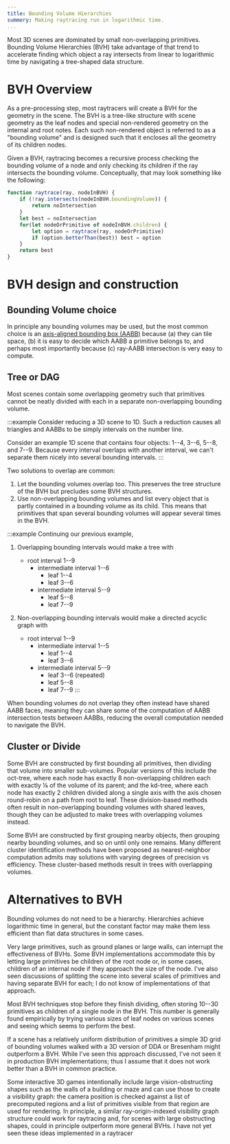 ```yaml
---
title: Bounding Volume Hierarchies
summery: Making raytracing run in logarithmic time.
...
```


Most 3D scenes are dominated by small non-overlapping primitives.
Bounding Volume Hierarchies (BVH) take advantage of that trend to accelerate finding which object a ray intersects from linear to logarithmic time
by navigating a tree-shaped data structure.

# BVH Overview

As a pre-processing step, most raytracers will create a BVH for the geometry in the scene.
The BVH is a tree-like structure
with scene geometry as the leaf nodes
and special non-rendered geometry on the internal and root notes.
Each such non-rendered object is referred to as a "bounding volume" and is designed such that it encloses all the geometry of its children nodes.

Given a BVH, raytracing becomes a recursive process checking the bounding volume of a node and only checking its children if the ray intersects the bounding volume.
Conceptually, that may look something like the following:

```js
function raytrace(ray, nodeInBVH) {
    if (!ray.intersects(nodeInBVH.boundingVolume)) {
        return noIntersection
    }
    let best = noIntersection
    for(let nodeOrPrimitive of nodeInBVH.children) {
        let option = raytrace(ray, nodeOrPrimitive)
        if (option.betterThan(best)) best = option
    }
    return best
}
```

# BVH design and construction

## Bounding Volume choice

In principle any bounding volumes may be used, but the most common choice is an [axis-aligned bounding box (AABB)](rays.html#ray-aabb-intersection) because (a) they can tile space, (b) it is easy to decide which AABB a primitive belongs to, and perhaps most importantly because (c) ray-AABB intersection is very easy to compute.

## Tree or DAG

Most scenes contain some overlapping geometry such that primitives cannot be neatly divided with each in a separate non-overlapping bounding volume.

:::example
Consider reducing a 3D scene to 1D.
Such a reduction causes all triangles and AABBs to be simply intervals on the number line.

Consider an example 1D scene that contains four objects:
1--4, 3--6, 5--8, and 7--9.
Because every interval overlaps with another interval, we can't separate them nicely into several bounding intervals.
:::

Two solutions to overlap are common:

1. Let the bounding volumes overlap too.
    This preserves the tree structure of the BVH but precludes some BVH structures.
2. Use non-overlapping bounding volumes
    and list every object that is partly contained in a bounding volume as its child.
    This means that primitives that span several bounding volumes will appear several times in the BVH.

:::example
Continuing our previous example,

1. Overlapping bounding intervals would make a tree with 
    - root interval 1--9
        - intermediate interval 1--6
            - leaf 1--4
            - leaf 3--6
        - intermediate interval 5--9
            - leaf 5--8
            - leaf 7--9

2. Non-overlapping bounding intervals would make a directed acyclic graph with
    - root interval 1--9
        - intermediate interval 1--5
            - leaf 1--4
            - leaf 3--6
        - intermediate interval 5--9
            - leaf 3--6 (repeated)
            - leaf 5--8
            - leaf 7--9
:::

When bounding volumes do not overlap they often instead have shared AABB faces,
meaning they can share some of the computation of AABB intersection tests between AABBs, reducing the overall computation needed to navigate the BVH.

## Cluster or Divide

Some BVH are constructed by first bounding all primitives,
then dividing that volume into smaller sub-volumes.
Popular versions of this include the oct-tree, where each node has exactly 8 non-overlapping children each with exactly ⅛ of the volume of its parent;
and the kd-tree, where each node has exactly 2 children divided along a single axis
with the axis chosen round-robin on a path from root to leaf.
These division-based methods often result in non-overlapping bounding volumes with shared leaves, though they can be adjusted to make trees with overlapping volumes instead.

Some BVH are constructed by first grouping nearby objects,
then grouping nearby bounding volumes,
and so on until only one remains.
Many different cluster identification methods have been proposed
as nearest-neighbor computation admits may solutions with varying degrees of precision vs efficiency.
These cluster-based methods result in trees with overlapping volumes.

# Alternatives to BVH

Bounding volumes do not need to be a hierarchy.
Hierarchies achieve logarithmic time in general,
but the constant factor may make them less efficient than flat data structures in some cases.

Very large primitives, such as ground planes or large walls, can interrupt the effectiveness of BVHs.
Some BVH implementations accommodate this by letting large primitives be children of the root node or, in some cases, children of an internal node if they approach the size of the node.
I've also seen discussions of splitting the scene into several scales of primitives and having separate BVH for each; I do not know of implementations of that approach.

Most BVH techniques stop before they finish dividing, often storing 10--30 primitives as children of a single node in the BVH.
This number is generally found empirically by trying various sizes of leaf nodes on various scenes and seeing which seems to perform the best.

If a scene has a relatively uniform distribution of primitives
a simple 3D grid of bounding volumes walked with a 3D version of DDA or Bresenham might outperform a BVH.
While I've seen this approach discussed, I've not seen it in production BVH implementations; thus I assume that it does not work better than a BVH in common practice.

Some interactive 3D games intentionally include large vision-obstructing shapes
such as the walls of a building or maze
and can use those to create a visibility graph:
the camera position is checked against a list of precomputed regions
and a list of primitives visible from that region are used for rendering.
In principle, a similar ray-origin-indexed visibility graph structure could work for raytracing and, for scenes with large obstructing shapes, could in principle outperform more general BVHs.
I have not yet seen these ideas implemented in a raytracer
